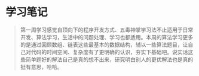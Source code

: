 # 学习笔记

> 第一周学习感觉自顶向下的程序开发方式、五毒神掌学习法不止适用于日常开发、算法学习，生活中的问题处理、学习也都适用。本周的算法学习更多的是通过回顾数组、链表这些最基本的数据结构，辅以一些算法题目，让自己对代码的时间空间、复杂度有了更明确的认识，夯实下基础吧。说实话这些简单题好的解法自己是真的想不出来，研究明白别人的更优解法也是真的挺有意思，哈哈。

